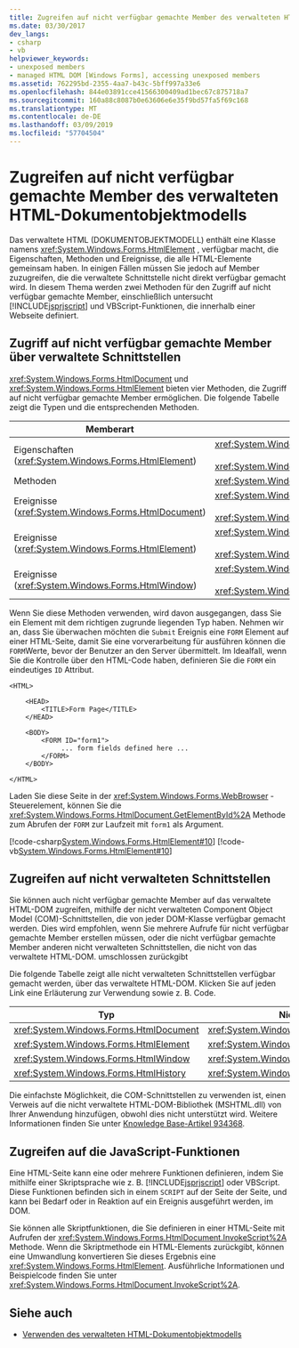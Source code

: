 ```yaml
---
title: Zugreifen auf nicht verfügbar gemachte Member des verwalteten HTML-Dokumentobjektmodells
ms.date: 03/30/2017
dev_langs:
- csharp
- vb
helpviewer_keywords:
- unexposed members
- managed HTML DOM [Windows Forms], accessing unexposed members
ms.assetid: 762295bd-2355-4aa7-b43c-5bff997a33e6
ms.openlocfilehash: 844e03891cce41566300409ad1bec67c875718a7
ms.sourcegitcommit: 160a88c8087b0e63606e6e35f9bd57fa5f69c168
ms.translationtype: MT
ms.contentlocale: de-DE
ms.lasthandoff: 03/09/2019
ms.locfileid: "57704504"
---
```

# <a name="accessing-unexposed-members-on-the-managed-html-document-object-model"></a>Zugreifen auf nicht verfügbar gemachte Member des verwalteten HTML-Dokumentobjektmodells
Das verwaltete HTML (DOKUMENTOBJEKTMODELL) enthält eine Klasse namens <xref:System.Windows.Forms.HtmlElement> , verfügbar macht, die Eigenschaften, Methoden und Ereignisse, die alle HTML-Elemente gemeinsam haben. In einigen Fällen müssen Sie jedoch auf Member zuzugreifen, die die verwaltete Schnittstelle nicht direkt verfügbar gemacht wird. In diesem Thema werden zwei Methoden für den Zugriff auf nicht verfügbar gemachte Member, einschließlich untersucht [!INCLUDE[jsprjscript](../../../../includes/jsprjscript-md.md)] und VBScript-Funktionen, die innerhalb einer Webseite definiert.  
  
## <a name="accessing-unexposed-members-through-managed-interfaces"></a>Zugriff auf nicht verfügbar gemachte Member über verwaltete Schnittstellen  
 <xref:System.Windows.Forms.HtmlDocument> und <xref:System.Windows.Forms.HtmlElement> bieten vier Methoden, die Zugriff auf nicht verfügbar gemachte Member ermöglichen. Die folgende Tabelle zeigt die Typen und die entsprechenden Methoden.  
  
|Memberart|Methode(n)|  
|-----------------|-----------------|  
|Eigenschaften (<xref:System.Windows.Forms.HtmlElement>)|<xref:System.Windows.Forms.HtmlElement.GetAttribute%2A><br /><br /> <xref:System.Windows.Forms.HtmlElement.SetAttribute%2A>|  
|Methoden|<xref:System.Windows.Forms.HtmlElement.InvokeMember%2A>|  
|Ereignisse (<xref:System.Windows.Forms.HtmlDocument>)|<xref:System.Windows.Forms.HtmlDocument.AttachEventHandler%2A><br /><br /> <xref:System.Windows.Forms.HtmlDocument.DetachEventHandler%2A>|  
|Ereignisse (<xref:System.Windows.Forms.HtmlElement>)|<xref:System.Windows.Forms.HtmlElement.AttachEventHandler%2A><br /><br /> <xref:System.Windows.Forms.HtmlElement.DetachEventHandler%2A>|  
|Ereignisse (<xref:System.Windows.Forms.HtmlWindow>)|<xref:System.Windows.Forms.HtmlWindow.AttachEventHandler%2A><br /><br /> <xref:System.Windows.Forms.HtmlWindow.DetachEventHandler%2A>|  
  
 Wenn Sie diese Methoden verwenden, wird davon ausgegangen, dass Sie ein Element mit dem richtigen zugrunde liegenden Typ haben. Nehmen wir an, dass Sie überwachen möchten die `Submit` Ereignis eine `FORM` Element auf einer HTML-Seite, damit Sie eine vorverarbeitung für ausführen können die `FORM`Werte, bevor der Benutzer an den Server übermittelt. Im Idealfall, wenn Sie die Kontrolle über den HTML-Code haben, definieren Sie die `FORM` ein eindeutiges `ID` Attribut.  
  
```  
<HTML>  
  
    <HEAD>  
        <TITLE>Form Page</TITLE>  
    </HEAD>  
  
    <BODY>  
        <FORM ID="form1">  
             ... form fields defined here ...  
        </FORM>  
    </BODY>  
  
</HTML>  
```  
  
 Laden Sie diese Seite in der <xref:System.Windows.Forms.WebBrowser> -Steuerelement, können Sie die <xref:System.Windows.Forms.HtmlDocument.GetElementById%2A> Methode zum Abrufen der `FORM` zur Laufzeit mit `form1` als Argument.  
  
 [!code-csharp[System.Windows.Forms.HtmlElement#10](~/samples/snippets/csharp/VS_Snippets_Winforms/System.Windows.Forms.HtmlElement/CS/Form1.cs#10)]
 [!code-vb[System.Windows.Forms.HtmlElement#10](~/samples/snippets/visualbasic/VS_Snippets_Winforms/System.Windows.Forms.HtmlElement/VB/Form1.vb#10)]  
  
## <a name="accessing-unmanaged-interfaces"></a>Zugreifen auf nicht verwalteten Schnittstellen  
 Sie können auch nicht verfügbar gemachte Member auf das verwaltete HTML-DOM zugreifen, mithilfe der nicht verwalteten Component Object Model (COM)-Schnittstellen, die von jeder DOM-Klasse verfügbar gemacht werden. Dies wird empfohlen, wenn Sie mehrere Aufrufe für nicht verfügbar gemachte Member erstellen müssen, oder die nicht verfügbar gemachte Member anderen nicht verwalteten Schnittstellen, die nicht von das verwaltete HTML-DOM. umschlossen zurückgibt  
  
 Die folgende Tabelle zeigt alle nicht verwalteten Schnittstellen verfügbar gemacht werden, über das verwaltete HTML-DOM. Klicken Sie auf jeden Link eine Erläuterung zur Verwendung sowie z. B. Code.  
  
|Typ|Nicht verwaltete Schnittstelle|  
|----------|-------------------------|  
|<xref:System.Windows.Forms.HtmlDocument>|<xref:System.Windows.Forms.HtmlDocument.DomDocument%2A>|  
|<xref:System.Windows.Forms.HtmlElement>|<xref:System.Windows.Forms.HtmlElement.DomElement%2A>|  
|<xref:System.Windows.Forms.HtmlWindow>|<xref:System.Windows.Forms.HtmlWindow.DomWindow%2A>|  
|<xref:System.Windows.Forms.HtmlHistory>|<xref:System.Windows.Forms.HtmlHistory.DomHistory%2A>|  
  
 Die einfachste Möglichkeit, die COM-Schnittstellen zu verwenden ist, einen Verweis auf die nicht verwaltete HTML-DOM-Bibliothek (MSHTML.dll) von Ihrer Anwendung hinzufügen, obwohl dies nicht unterstützt wird. Weitere Informationen finden Sie unter [Knowledge Base-Artikel 934368](https://support.microsoft.com/kb/934368).  
  
## <a name="accessing-script-functions"></a>Zugreifen auf die JavaScript-Funktionen  
 Eine HTML-Seite kann eine oder mehrere Funktionen definieren, indem Sie mithilfe einer Skriptsprache wie z. B. [!INCLUDE[jsprjscript](../../../../includes/jsprjscript-md.md)] oder VBScript. Diese Funktionen befinden sich in einem `SCRIPT` auf der Seite der Seite, und kann bei Bedarf oder in Reaktion auf ein Ereignis ausgeführt werden, im DOM.  
  
 Sie können alle Skriptfunktionen, die Sie definieren in einer HTML-Seite mit Aufrufen der <xref:System.Windows.Forms.HtmlDocument.InvokeScript%2A> Methode. Wenn die Skriptmethode ein HTML-Elements zurückgibt, können eine Umwandlung konvertieren Sie dieses Ergebnis eine <xref:System.Windows.Forms.HtmlElement>. Ausführliche Informationen und Beispielcode finden Sie unter <xref:System.Windows.Forms.HtmlDocument.InvokeScript%2A>.  
  
## <a name="see-also"></a>Siehe auch
- [Verwenden des verwalteten HTML-Dokumentobjektmodells](using-the-managed-html-document-object-model.md)
